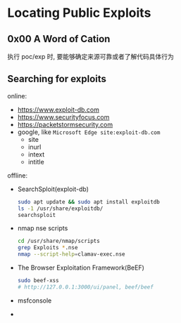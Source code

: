 # Locating Public Exploits

## 0x00 A Word of Cation

执行 poc/exp 时, 要能够确定来源可靠或者了解代码具体行为

## Searching for exploits

online:
- https://www.exploit-db.com
- https://www.securityfocus.com
- https://packetstormsecurity.com
- google, like `Microsoft Edge site:exploit-db.com`
  - site
  - inurl
  - intext
  - intitle

offline:

- SearchSploit(exploit-db)

  ```bash
  sudo apt update && sudo apt install exploitdb
  ls -1 /usr/share/exploitdb/
  searchsploit
  ```
  
- nmap nse scripts

  ```bash
  cd /usr/share/nmap/scripts
  grep Exploits *.nse
  nmap --script-help=clamav-exec.nse
  ```

- The Browser Exploitation Framework(BeEF)

  ```bash
  sudo beef-xss
  # http://127.0.0.1:3000/ui/panel, beef/beef
  ```

- msfconsole
- 















